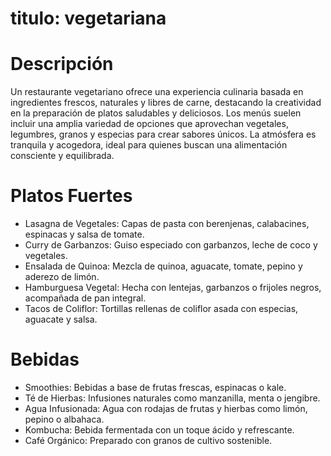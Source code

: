 # titulo: vegetariana

# Descripción
Un restaurante vegetariano ofrece una experiencia culinaria basada en ingredientes frescos, naturales y libres de carne, destacando la creatividad en la preparación de platos saludables y deliciosos. Los menús suelen incluir una amplia variedad de opciones que aprovechan vegetales, legumbres, granos y especias para crear sabores únicos. La atmósfera es tranquila y acogedora, ideal para quienes buscan una alimentación consciente y equilibrada.

# Platos Fuertes
- Lasagna de Vegetales: Capas de pasta con berenjenas, calabacines, espinacas y salsa de tomate.
- Curry de Garbanzos: Guiso especiado con garbanzos, leche de coco y vegetales.
- Ensalada de Quinoa: Mezcla de quinoa, aguacate, tomate, pepino y aderezo de limón.
- Hamburguesa Vegetal: Hecha con lentejas, garbanzos o frijoles negros, acompañada de pan integral.
- Tacos de Coliflor: Tortillas rellenas de coliflor asada con especias, aguacate y salsa.

# Bebidas
- Smoothies: Bebidas a base de frutas frescas, espinacas o kale.
- Té de Hierbas: Infusiones naturales como manzanilla, menta o jengibre.
- Agua Infusionada: Agua con rodajas de frutas y hierbas como limón, pepino o albahaca.
- Kombucha: Bebida fermentada con un toque ácido y refrescante.
- Café Orgánico: Preparado con granos de cultivo sostenible.
